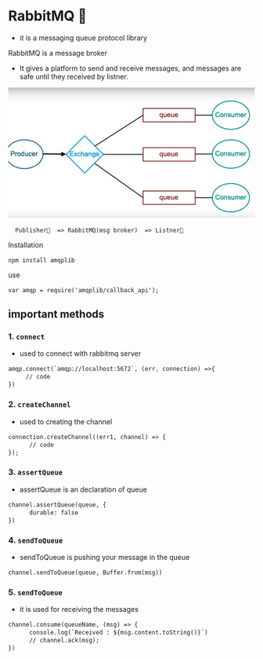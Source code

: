 # RabbitMQ 🐰

* it is a messaging queue protocol library

RabbitMQ is a message broker

* It gives a platform to send and receive messages, and  messages are safe until they received by listner.

![](bg.jpeg)

      Publisher👨  => RabbitMQ(msg broker)  => Listner👨

Installation 
```
npm install amqplib
```
use
```
var amqp = require('amqplib/callback_api');
```

## important methods

### 1. `connect`
* used to connect with rabbitmq server

```
amqp.connect(`amqp://localhost:5672`, (err, connection) =>{
     // code 
})
```


### 2. `createChannel`
* used to creating the channel

```
connection.createChannel((err1, channel) => {  
      // code
});
```


### 3. `assertQueue`
* assertQueue is an declaration of queue

```
channel.assertQueue(queue, {
      durable: false                      
})
```


### 4. `sendToQueue`
* sendToQueue is pushing your message in the queue

```
channel.sendToQueue(queue, Buffer.from(msg))
```


### 5. `sendToQueue`
* it is used for receiving the messages

```
channel.consume(queueName, (msg) => {
      console.log(`Received : ${msg.content.toString()}`)
      // channel.ack(msg);
})
```